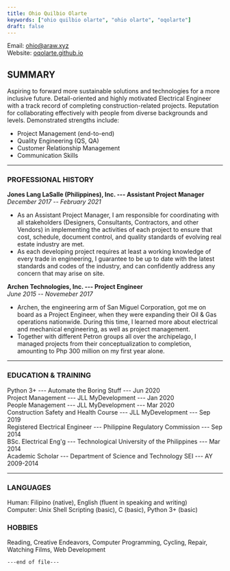 ```yaml
---
title: Ohio Quilbio Olarte
keywords: ["ohio quilbio olarte", "ohio olarte", "oqolarte"]
draft: false
---
```

Email: ohio@araw.xyz  
Website: [oqolarte.github.io](/)  

## SUMMARY
Aspiring to forward more sustainable solutions and technologies for a more inclusive future.
Detail-oriented and highly motivated Electrical Engineer with a track record of completing construction-related projects.
Reputation for collaborating effectively with people from diverse backgrounds and levels.
Demonstrated strengths include:

- Project Management (end-to-end)
- Quality Engineering (QS, QA)
- Customer Relationship Management
- Communication Skills

---

### PROFESSIONAL HISTORY

**Jones Lang LaSalle (Philippines), Inc. --- Assistant Project Manager**  
*December 2017 -- February 2021*

- As an Assistant Project Manager, I am responsible for coordinating with all stakeholders (Designers, Consultants, Contractors, and other Vendors) in implementing the activities of each project to ensure that cost, schedule, document control, and quality standards of evolving real estate industry are met.
- As each developing project requires at least a working knowledge of every trade in engineering, I guarantee to be up to date with the latest standards and codes of the industry, and can confidently address any concern that may arise on site.

**Archen Technologies, Inc. --- Project Engineer**  
*June 2015 -- Novemeber 2017*

- Archen, the engineering arm of San Miguel Corporation, got me on board as a Project Engineer, when they were expanding their Oil & Gas operations nationwide.
During this time, I learned more about electrical and mechanical engineering, as well as project management.
- Together with different Petron groups all over the archipelago, I managed projects from their conceptualization to completion, amounting to Php 300 million on my first year alone.

---

### EDUCATION & TRAINING
Python 3+ --- Automate the Boring Stuff --- Jun 2020  
Project Management --- JLL MyDevelopment --- Jan 2020  
People Management --- JLL MyDevelopment --- Mar 2020  
Construction Safety and Health Course --- JLL MyDevelopment --- Sep 2019  
Registered Electrical Engineer --- Philippine Regulatory Commission --- Sep 2014  
BSc. Electrical Eng'g --- Technological University of the Philippines --- Mar 2014  
Academic Scholar --- Department of Science and Technology SEI --- AY 2009-2014

---

### LANGUAGES
Human: Filipino (native), English (fluent in speaking and writing)  
Computer: Unix Shell Scripting (basic), C (basic), Python 3+ (basic)

### HOBBIES
Reading, Creative Endeavors, Computer Programming, Cycling, Repair, Watching Films, Web Development

`---end of file---`
